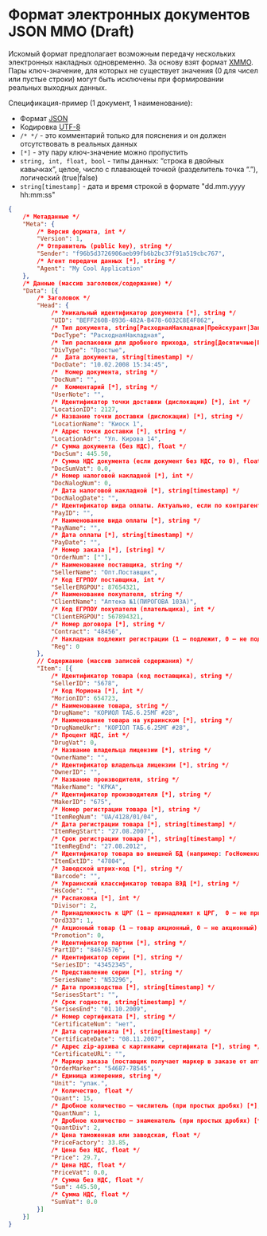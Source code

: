 # Формат электронных документов JSON MMO (Draft) #

Искомый формат предполагает возможным передачу нескольких электронных накладных одновременно. За основу взят формат [XMMO](http://pharmbase.com.ua/novyj-format-elektronnyx-dokumentov-xmmo/). Пары ключ-значение, для которых не существует значения (0 для чисел или пустые строки) могут быть исключены при формировании реальных выходных данных.

Спецификация-пример (1 документ, 1 наименование):

* Формат [JSON](http://json.org/json-ru.html)
* Кодировка [UTF-8](http://ru.wikipedia.org/wiki/UTF-8)
* `/* */` - это комментарий только для пояснения и он должен отсутствовать в реальных данных
* `[*]` - эту пару ключ-значение можно пропустить 
* `string, int, float, bool` - типы данных: “строка в двойных кавычках”, целое, число с плавающей точкой (разделитель точка “.”), логический (true|false)
* `string[timestamp]` - дата и время строкой в формате "dd.mm.yyyy hh:mm:ss"

```json
{
	/* Метаданные */
	"Meta": {
		/* Версия формата, int */
		"Version": 1,
		/* Отправитель (public key), string */
		"Sender": "f96b5d3726906aeb99fb6b2bc37f91a519cbc767",
		/* Агент передачи данных [*], string */
		"Agent": "My Cool Application"
	},
	/* Данные (массив заголовок/содержание) */
	"Data": [{
		/* Заголовок */
		"Head": {
			/* Уникальный идентификатор документа [*], string */
			"UID": "BEFF260B-8936-482A-B478-6032C8E4F862",
			/* Тип документа, string[РасходнаяНакладная|Прейскурант|Заказ|Потребность] */
			"DocType": "РасходнаяНакладная",
			/* Тип распаковки для дробного прихода, string[Десятичные|Простые] */
			"DivType": "Простые",
			/*  Дата документа, string[timestamp] */
			"DocDate": "10.02.2008 15:34:45",
			/*  Номер документа, string */
			"DocNum": "",
			/*  Комментарий [*], string */
			"UserNote": "",
			/* Идентификатор точки доставки (дислокации) [*], int */
			"LocationID": 2127,
			/* Название точки доставки (дислокации) [*], string */
			"LocationName": "Киоск 1",
			/* Адрес точки доставки [*], string */
			"LocationAdr": "Ул. Кирова 14",
			/* Сумма документа (без НДС), float */
			"DocSum": 445.50,
			/* Сумма НДС документа (если документ без НДС, то 0), float */
			"DocSumVat": 0.0,
			/* Номер налоговой накладной [*], int */
			"DocNalogNum": 0,
			/* Дата налоговой накладной [*], string[timestamp] */
			"DocNalogDate": "",
			/* Идентификатор вида оплаты. Актуально, если по контрагенту есть несколько соглашений [*], string */
			"PayID": "",
			/* Наименование вида оплаты [*], string */
			"PayName": "",
			/* Дата оплаты [*], string[timestamp] */
			"PayDate": "",
			/* Номер заказа [*], [string] */
			"OrderNum": [""],
			/* Наименование поставщика, string */
			"SellerName": "Опт.Поставщик",
			/* Код ЕГРПОУ поставщика, int */
			"SellerERGPOU": 87654321,
			/* Наименование покупателя, string */
			"ClientName": "Аптека №1(ПИРОГОВА 103А)",
			/* Код ЕГРПОУ покупателя (плательщика), int */
			"ClientERGPOU": 567894321,
			/* Номер договора [*], string */
			"Contract": "48456",
			/* Накладная подлежит регистрации (1 – подлежит, 0 – не подлежит) [*], int[0|1] */
			"Reg": 0
		},
		// Содержание (массив записей содержания) */
		"Item": [{
			/* Идентификатор товара (код поставщика), string */
			"SellerID": "5678",
			/* Код Мориона [*], int */
			"MorionID": 654723,
			/* Наименование товара, string */
			"DrugName": "КОРИОЛ ТАБ.6.25МГ #28",
			/* Наименование товара на украинском [*], string */
			"DrugNameUkr": "КОРІОЛ ТАБ.6.25МГ #28",
			/* Процент НДС, int */
			"DrugVat": 0,
			/* Название владельца лицензии [*], string */
			"OwnerName": "",
			/* Идентификатор владельца лицензии [*], string */
			"OwnerID": "",
			/* Название производителя, string */
			"MakerName": "КРКА",
			/* Идентификатор производителя [*], string */
			"MakerID": "675",
			/* Номер регистрации товара [*], string */
			"ItemRegNum": "UA/4128/01/04",
			/* Дата регистрации товара [*], string[timestamp] */
			"ItemRegStart": "27.08.2007",
			/* Срок регистрации товара [*], string[timestamp] */
			"ItemRegEnd": "27.08.2012",
			/* Идентификатор товара во внешней БД (например: ГосНоменклатура или др.) [*], string */
			"ItemExtID": "47804",
			/* Заводской штрих-код [*], string */
			"Barcode": "",
			/* Украинский классификатор товара ВЭД [*], string */
			"HsCode": "",
			/* Распаковка [*], int */
			"Divisor": 2,
			/* Принадлежность к ЦРГ (1 – принадлежит к ЦРГ,  0 – не принадлежит) [*], int[0|1] */
			"Ord333": 1,
			/* Акционный товар (1 – товар акционный, 0 – не акционный) [*], int[0|1] */
			"Promotion": 0,
			/* Идентификатор партии [*], string */
			"PartID": "84674576",
			/* Идентификатор серии [*], string */
			"SeriesID": "43452345",
			/* Представление серии [*], string */
			"SeriesName": "N53296",
			/* Дата производства [*], string[timestamp] */
			"SerisesStart": "",
			/* Срок годности, string[timestamp] */
			"SerisesEnd": "01.10.2009",
			/* Номер сертификата [*], string */
			"CertificateNum": "нет",
			/* Дата сертификата [*], string[timestamp] */
			"CertificateDate": "08.11.2007",
			/* Адрес zip-архива c картинками сертификата [*], string */
			"CertificateURL": "",
			/* Маркер заказа (поставщик получает маркер в заказе от аптеки и передает его в накладной) [*], string */
			"OrderMarker": "54687-78545",
			/* Единица измерения, string */
			"Unit": "упак.",
			/* Количество, float */
			"Quant": 15,
			/* Дробное количество – числитель (при простых дробях) [*], int */
			"QuantNum": 1,
			/* Дробное количество – знаменатель (при простых дробях) [*], int */
			"QuantDiv": 2,
			/* Цена таможенная или заводская, float */
			"PriceFactory": 33.85,
			/* Цена без НДС, float */
			"Price": 29.7,
			/* Цена НДС, float */
			"PriceVat": 0.0,
			/* Сумма без НДС, float */
			"Sum": 445.50,
			/* Сумма НДС, float */
			"SumVat": 0.0
		}]
	}]
}
```
